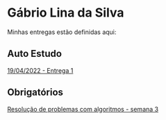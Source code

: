 # Gábrio Lina da Silva
Minhas entregas estão definidas aqui:
## Auto Estudo
<a href="https://github.com/Intelihub/Template_Aluno/blob/main/02_AUT_EST_ENTREGA/Coloque%20aqui%20as%20entregas%20do%20seu%20auto%20estudo.rtf"> 19/04/2022 - Entrega 1 </a>
## Obrigatórios
<a href="https://github.com/gabriosilva/modulo2/tree/main/04_AUT_EST_EX_OBRIGATORIOS/Semana%203"> Resolução de problemas com algoritmos - semana 3</a>
